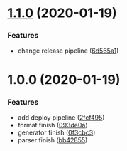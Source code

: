 # [1.1.0](https://github.com/luckyscript/json_formater/compare/v1.0.0...v1.1.0) (2020-01-19)


### Features

* change release pipeline ([6d565a1](https://github.com/luckyscript/json_formater/commit/6d565a1b22d2ba69f8f8b3ab63d21a0420ae6fed))

# 1.0.0 (2020-01-19)


### Features

* add deploy pipeline ([2fcf495](https://github.com/luckyscript/json_formater/commit/2fcf49520b4dd47c3506fe61b66c26c26a1f8c68))
* format finish ([093de0a](https://github.com/luckyscript/json_formater/commit/093de0a4931910b49e6cfe9aad1d3b05a34dbeb9))
* generator finish ([0f3cbc3](https://github.com/luckyscript/json_formater/commit/0f3cbc3ce058d29ee0bff61f819f048053cc24b4))
* parser finish ([bb42855](https://github.com/luckyscript/json_formater/commit/bb42855b83e3d40100ff4266b280f7dda46f509a))
